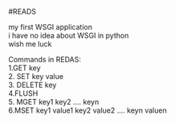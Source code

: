#READS
<p>my first WSGI application<br>i have no idea about WSGI in python<br>wish me luck</p>

<p>Commands in REDAS:<br>1.GET key<br>2. SET key value<br>3. DELETE key<br>4.FLUSH<br>5. MGET key1 key2 .... keyn<br>6.MSET key1 value1 key2 value2 .... keyn valuen</p>
